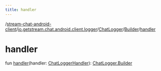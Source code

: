 ```yaml
---
title: handler
---
```

/[stream-chat-android-client](../../../index.md)/[io.getstream.chat.android.client.logger](../../index.md)/[ChatLogger](../index.md)/[Builder](index.md)/[handler](handler.md)  
  
  
  
# handler  
fun [handler](handler.md)(handler: [ChatLoggerHandler](../../ChatLoggerHandler/index.md)): [ChatLogger.Builder](index.md)
